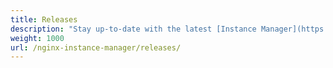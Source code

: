 ```yaml
---
title: Releases
description: "Stay up-to-date with the latest [Instance Manager](https://www.nginx.com/products/nginx-instance-manager/) release."
weight: 1000
url: /nginx-instance-manager/releases/
---
```


